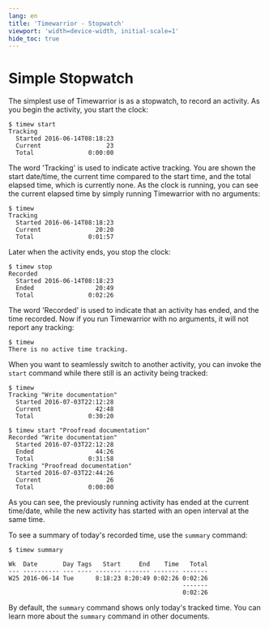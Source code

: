 ```yaml
---
lang: en
title: 'Timewarrior - Stopwatch'
viewport: 'width=device-width, initial-scale=1'
hide_toc: true
---
```


# Simple Stopwatch

The simplest use of Timewarrior is as a stopwatch, to record an
activity.
As you begin the activity, you start the clock:

```
$ timew start
Tracking 
  Started 2016-06-14T08:18:23
  Current                  23
  Total               0:00:00
```

The word 'Tracking' is used to indicate active tracking.
You are shown
the start date/time, the current time compared to the start time, and
the total elapsed time, which is currently none.
As the clock is
running, you can see the current elapsed time by simply running
Timewarrior with no arguments:

```
$ timew
Tracking 
  Started 2016-06-14T08:18:23
  Current               20:20
  Total               0:01:57
```

Later when the activity ends, you stop the clock:

```
$ timew stop
Recorded 
  Started 2016-06-14T08:18:23
  Ended                 20:49
  Total               0:02:26
```

The word 'Recorded' is used to indicate that an activity has ended,
and the time recorded.
Now if you run Timewarrior with no arguments, it
will not report any tracking:

```
$ timew
There is no active time tracking.
```

When you want to seamlessly switch to another activity, you can invoke
the `start` command while there still is an activity being tracked:

```
$ timew
Tracking "Write documentation"
  Started 2016-07-03T22:12:28
  Current               42:48
  Total               0:30:20

$ timew start "Proofread documentation"
Recorded "Write documentation"
  Started 2016-07-03T22:12:28
  Ended                 44:26
  Total               0:31:58
Tracking "Proofread documentation"
  Started 2016-07-03T22:44:26
  Current                  26
  Total               0:00:00
```

As you can see, the previously running activity has ended at the current
time/date, while the new activity has started with an open interval at
the same time.

To see a summary of today's recorded time, use the `summary` command:

```
$ timew summary

Wk  Date       Day Tags   Start     End    Time   Total
--- ---------- --- ---- ------- ------- ------- -------
W25 2016-06-14 Tue      8:18:23 8:20:49 0:02:26 0:02:26
                                                -------
                                                0:02:26
```

By default, the `summary` command shows only today's tracked time.
You
can learn more about the `ѕummary` command in other documents.
